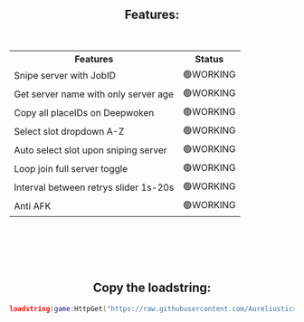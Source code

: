 <h2 ALIGN="CENTER">Features:</h2> <br>
<table ALIGN="CENTER">
  <tr>
    <th>Features</th>
    <th>Status</th>
  </tr>
  
  <tr>
    <td>Snipe server with JobID</td>
    <td>🟢WORKING</td>
  </tr>
  <tr>
    <td>Get server name with only server age</td>
    <td>🟢WORKING</td>
  </tr>
  <tr>
    <td>Copy all placeIDs on Deepwoken</td>
    <td>🟢WORKING</td>
  </tr>
  <tr>
    <td>Select slot dropdown A-Z</td>
    <td>🟢WORKING</td>
  </tr>
  <tr>
    <td>Auto select slot upon sniping server</td>
    <td>🟢WORKING</td>
  </tr>
  <tr>
    <td>Loop join full server toggle</td>
    <td>🟢WORKING</td>
  </tr>
  <tr>
    <td>Interval between retrys slider 1s-20s</td>
    <td>🟢WORKING</td>
  </tr>
    <tr>
    <td>Anti AFK</td>
    <td>🟢WORKING</td>
  </tr>
</table>

<br>
<br>
<br>
<br>

<h2 ALIGN="CENTER">Copy the loadstring:</h2>

```lua
loadstring(game:HttpGet("https://raw.githubusercontent.com/Aureliustics/DeepwokenServerSniper/main/Main.lua"))()
```
